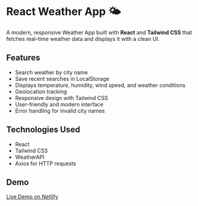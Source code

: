 # React Weather App 🌤️

A modern, responsive Weather App built with **React** and **Tailwind CSS** that fetches real-time weather data and displays it with a clean UI.

## Features

- Search weather by city name
- Save recent searches in LocalStorage
- Displays temperature, humidity, wind speed, and weather conditions
- Geolocation tracking
- Responsive design with Tailwind CSS
- User-friendly and modern interface
- Error handling for invalid city names

## Technologies Used

- React
- Tailwind CSS
- WeatherAPI 
- Axios for HTTP requests

## Demo

[Live Demo on Netlify](https://weatherappbydeepak.netlify.app)